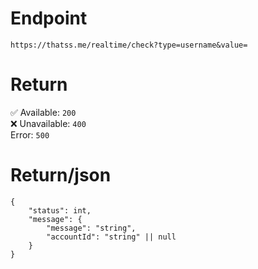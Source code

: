 # Endpoint
`https://thatss.me/realtime/check?type=username&value=`

# Return
✅ Available: `200`  
❌ Unavailable: `400`  
Error: `500`

# Return/json
```
{
    "status": int,
    "message": {
        "message": "string",
        "accountId": "string" || null
    }
}
```